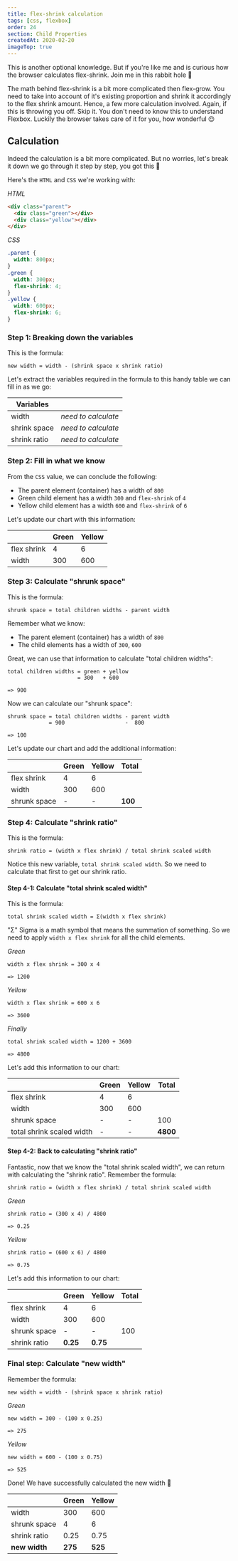 ```yaml
---
title: flex-shrink calculation
tags: [css, flexbox]
order: 24
section: Child Properties
createdAt: 2020-02-20
imageTop: true
---
```


This is another optional knowledge. But if you're like me and is curious how the browser calculates flex-shrink. Join me in this rabbit hole 🐰

The math behind flex-shrink is a bit more complicated then flex-grow. You need to take into account of it's existing proportion and shrink it accordingly to the flex shrink amount. Hence, a few more calculation involved. Again, if this is throwing you off. Skip it. You don't need to know this to understand Flexbox. Luckily the browser takes care of it for you, how wonderful 😌

## Calculation

Indeed the calculation is a bit more complicated. But no worries, let's break it down we go through it step by step, you got this 💪

Here's the `HTML` and `CSS` we're working with:

_HTML_

```html
<div class="parent">
  <div class="green"></div>
  <div class="yellow"></div>
</div>
```

_CSS_

```css
.parent {
  width: 800px;
}
.green {
  width: 300px;
  flex-shrink: 4;
}
.yellow {
  width: 600px;
  flex-shrink: 6;
}
```

### Step 1: Breaking down the variables

This is the formula:

```code
new width = width - (shrink space x shrink ratio)
```

Let's extract the variables required in the formula to this handy table we can fill in as we go:

| Variables    |                     |
| ------------ | ------------------- |
| width        | _need to calculate_ |
| shrink space | _need to calculate_ |
| shrink ratio | _need to calculate_ |

### Step 2: Fill in what we know

From the `CSS` value, we can conclude the following:

- The parent element (container) has a width of `800`
- Green child element has a width `300` and `flex-shrink` of `4`
- Yellow child element has a width `600` and `flex-shrink` of `6`

Let's update our chart with this information:

|             | Green | Yellow |
| ----------- | ----- | ------ |
| flex shrink | 4     | 6      |
| width       | 300   | 600    |

### Step 3: Calculate "shrunk space"

This is the formula:

```code
shrunk space = total children widths - parent width
```

Remember what we know:

- The parent element (container) has a width of `800`
- The child elements has a width of `300`, `600`

Great, we can use that information to calculate "total children widths":

```code
total children widths = green + yellow
                      = 300   + 600

=> 900
```

Now we can calculate our "shrunk space":

```code
shrunk space = total children widths - parent width
             = 900                   -  800

=> 100
```

Let's update our chart and add the additional information:

|              | Green | Yellow | Total   |
| ------------ | ----- | ------ | ------- |
| flex shrink  | 4     | 6      |
| width        | 300   | 600    |
| shrunk space | -     | -      | **100** |

### Step 4: Calculate "shrink ratio"

This is the formula:

```code
shrink ratio = (width x flex shrink) / total shrink scaled width
```

Notice this new variable, `total shrink scaled width`. So we need to calculate that first to get our shrink ratio.

#### Step 4-1: Calculate "total shrink scaled width"

This is the formula:

```code
total shrink scaled width = Σ(width x flex shrink)
```

"Σ" Sigma is a math symbol that means the summation of something. So we need to apply `width x flex shrink` for all the child elements.

_Green_

```code
width x flex shrink = 300 x 4

=> 1200
```

_Yellow_

```code
width x flex shrink = 600 x 6

=> 3600
```

_Finally_

```code
total shrink scaled width = 1200 + 3600

=> 4800
```

Let's add this information to our chart:

|                           | Green | Yellow | Total    |
| ------------------------- | ----- | ------ | -------- |
| flex shrink               | 4     | 6      |
| width                     | 300   | 600    |
| shrunk space              | -     | -      | 100      |
| total shrink scaled width | -     | -      | **4800** |

#### Step 4-2: Back to calculating "shrink ratio"

Fantastic, now that we know the "total shrink scaled width", we can return with calculating the "shrink ratio". Remember the formula:

```code
shrink ratio = (width x flex shrink) / total shrink scaled width
```

_Green_

```code
shrink ratio = (300 x 4) / 4800

=> 0.25
```

_Yellow_

```code
shrink ratio = (600 x 6) / 4800

=> 0.75
```

Let's add this information to our chart:

|              | Green    | Yellow   | Total |
| ------------ | -------- | -------- | ----- |
| flex shrink  | 4        | 6        |
| width        | 300      | 600      |
| shrunk space | -        | -        | 100   |
| shrink ratio | **0.25** | **0.75** |

### Final step: Calculate "new width"

Remember the formula:

```code
new width = width - (shrink space x shrink ratio)
```

_Green_

```code
new width = 300 - (100 x 0.25)

=> 275
```

_Yellow_

```code
new width = 600 - (100 x 0.75)

=> 525
```

Done! We have successfully calculated the new width 🥳

|               | Green   | Yellow  |
| ------------- | ------- | ------- |
| width         | 300     | 600     |
| shrunk space  | 4       | 6       |
| shrink ratio  | 0.25    | 0.75    |
| **new width** | **275** | **525** |
